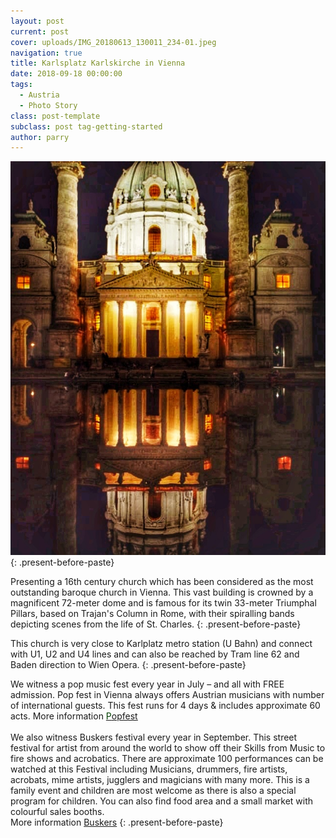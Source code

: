 ```yaml
---
layout: post
current: post
cover: uploads/IMG_20180613_130011_234-01.jpeg
navigation: true
title: Karlsplatz Karlskirche in Vienna
date: 2018-09-18 00:00:00
tags:
  - Austria
  - Photo Story
class: post-template
subclass: post tag-getting-started
author: parry
---
```


![](/uploads/IMG_20180613_130011_234-01.jpeg)
{: .present-before-paste}

Presenting a 16th century church which has been considered as the most outstanding baroque church in Vienna. This vast building is crowned by a magnificent 72-meter dome and is famous for its twin 33-meter Triumphal Pillars, based on Trajan's Column in Rome, with their spiralling bands depicting scenes from the life of St. Charles.
{: .present-before-paste}

This church is very close to Karlplatz metro station (U Bahn) and connect with U1, U2 and U4 lines and can also be reached by Tram line 62 and Baden direction to Wien Opera.
{: .present-before-paste}

We witness a pop music fest every year in July – and all with FREE admission. Pop fest in Vienna always offers Austrian musicians with number of international guests. This fest runs for 4 days & includes approximate 60 acts. More information <u><font color="#004000">P<a href="https://popfest.at/">opfest</a></font></u><br><br>We also witness Buskers festival every year in September. This street festival for artist from around the world to show off their Skills from Music to fire shows and acrobatics. There are approximate 100 performances can be watched at this Festival including Musicians, drummers, fire artists, acrobats, mime artists, jugglers and magicians with many more. This is a family event and children are most welcome as there is also a special program for children. You can also find food area and a small market with colourful sales booths.<br>More information [Buskers](www.buskers.at)
{: .present-before-paste}